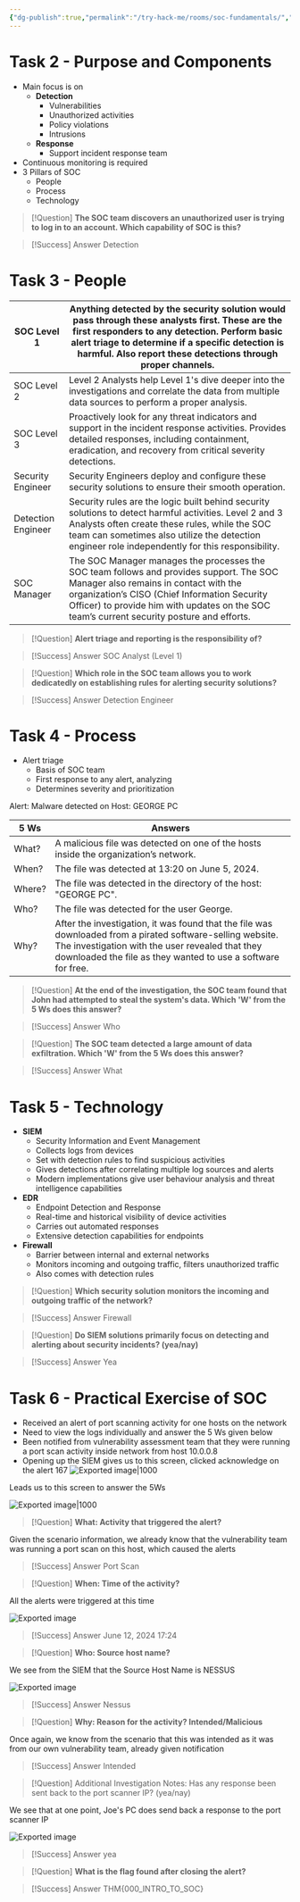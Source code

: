 ```yaml
---
{"dg-publish":true,"permalink":"/try-hack-me/rooms/soc-fundamentals/","created":"2024-11-06T17:24:39.640-05:00","updated":"2025-02-06T21:55:17.910-05:00"}
---
```


# Task 2 - Purpose and Components

- Main focus is on
	- **Detection**
		- Vulnerabilities
		- Unauthorized activities
		- Policy violations
		- Intrusions
	- **Response**
		- Support incident response team
- Continuous monitoring is required
- 3 Pillars of SOC
	- People
	- Process
	- Technology 

> [!Question]
> **The SOC team discovers an unauthorized user is trying to log in to an account. Which capability of SOC is this?** 

> [!Success] Answer
> Detection
# Task 3 - People

| SOC Level 1        | Anything detected by the security solution would pass through these analysts first. These are the first responders to any detection. Perform basic alert triage to determine if a specific detection is harmful. Also report these detections through proper channels.         |
| ------------------ | ------------------------------------------------------------------------------------------------------------------------------------------------------------------------------------------------------------------------------------------------------------------------------ |
| SOC Level 2        | Level 2 Analysts help Level 1's dive deeper into the investigations and correlate the data from multiple data sources to perform a proper analysis.                                                                                                                            |
| SOC Level 3        | Proactively look for any threat indicators and support in the incident response activities. Provides detailed responses, including containment, eradication, and recovery from critical severity detections.                                                                   |
| Security Engineer  | Security Engineers deploy and configure these security solutions to ensure their smooth operation.                                                                                                                                                                             |
| Detection Engineer | Security rules are the logic built behind security solutions to detect harmful activities. Level 2 and 3 Analysts often create these rules, while the SOC team can sometimes also utilize the detection engineer role independently for this responsibility.                   |
| SOC Manager        | The SOC Manager manages the processes the SOC team follows and provides support. The SOC Manager also remains in contact with the organization’s CISO (Chief Information Security Officer) to provide him with updates on the SOC team’s current security posture and efforts. |

> [!Question]
> **Alert triage and reporting is the responsibility of?** 

> [!Success] Answer
> SOC Analyst (Level 1)

> [!Question]
> **Which role in the SOC team allows you to work dedicatedly on establishing rules for alerting security solutions?** 

> [!Success] Answer
> Detection Engineer
# Task 4 - Process

- Alert triage
	- Basis of SOC team
	- First response to any alert, analyzing
	- Determines severity and prioritization

Alert: Malware detected on Host: GEORGE PC

| 5 Ws   | Answers                                                                                                                                                                                                                       |
| ------ | ----------------------------------------------------------------------------------------------------------------------------------------------------------------------------------------------------------------------------- |
| What?  | A malicious file was detected on one of the hosts inside the organization’s network.                                                                                                                                          |
| When?  | The file was detected at 13:20 on June 5, 2024.                                                                                                                                                                               |
| Where? | The file was detected in the directory of the host: "GEORGE PC".                                                                                                                                                              |
| Who?   | The file was detected for the user George.                                                                                                                                                                                    |
| Why?   | After the investigation, it was found that the file was downloaded from a pirated software-selling website. The investigation with the user revealed that they downloaded the file as they wanted to use a software for free. |

> [!Question]
> **At the end of the investigation, the SOC team found that John had attempted to steal the system's data. Which 'W' from the 5 Ws does this answer?** 

> [!Success] Answer
> Who

> [!Question]
> **The SOC team detected a large amount of data exfiltration. Which 'W' from the 5 Ws does this answer?** 

> [!Success] Answer
> What

# Task 5 - Technology

- **SIEM**
	- Security Information and Event Management
	- Collects logs from devices
	- Set with detection rules to find suspicious activities
	- Gives detections after correlating multiple log sources and alerts
	- Modern implementations give user behaviour analysis and threat intelligence capabilities
- **EDR**
	- Endpoint Detection and Response
	- Real-time and historical visibility of device activities
	- Carries out automated responses
	- Extensive detection capabilities for endpoints
- **Firewall**
	- Barrier between internal and external networks
	- Monitors incoming and outgoing traffic, filters unauthorized traffic
	- Also comes with detection rules

> [!Question]
> **Which security solution monitors the incoming and outgoing traffic of the network?** 

> [!Success] Answer
> Firewall

> [!Question]
> **Do SIEM solutions primarily focus on detecting and alerting about security incidents? (yea/nay)** 

> [!Success] Answer
> Yea

# Task 6 - Practical Exercise of SOC

- Received an alert of port scanning activity for one hosts on the network
- Need to view the logs individually and answer the 5 Ws given below
- Been notified from vulnerability assessment team that they were running a port scan activity inside network from host 10.0.0.8
- Opening up the SIEM gives us to this screen, clicked acknowledge on the alert 167
![Exported image|1000](Exported%20image%2020250204193002-0.png|)

Leads us to this screen to answer the 5Ws 

![Exported image|1000](/img/user/TryHackMe/THM_Images/992dd2b303ad804a05cfd52a5df8c211.png)

> [!Question]
> **What: Activity that triggered the alert?** 

Given the scenario information, we already know that the vulnerability team was running a port scan on this host, which caused the alerts

> [!Success] Answer
> Port Scan

> [!Question]
> **When: Time of the activity?** 

All the alerts were triggered at this time

![Exported image](/img/user/TryHackMe/THM_Images/6d4747f00714ba7d3bcc691791217894.png)  

> [!Success] Answer
> June 12, 2024 17:24

> [!Question]
> **Who: Source host name?** 

We see from the SIEM that the Source Host Name is NESSUS

![Exported image](/img/user/TryHackMe/THM_Images/6066cc15b30e60f0f24f62f56ee1a326.png)  

> [!Success] Answer
> Nessus

> [!Question] 
> **Why: Reason for the activity? Intended/Malicious** 

Once again, we know from the scenario that this was intended as it was from our own vulnerability team, already given notification

> [!Success] Answer
> Intended

> [!Question]
> Additional Investigation Notes: Has any response been sent back to the port scanner IP? (yea/nay) 

We see that at one point, Joe's PC does send back a response to the port scanner IP

![Exported image](/img/user/TryHackMe/THM_Images/b739ad7e4230b1edacdcb5b1a1fe265a.png)  

> [!Success] Answer
> yea

> [!Question]
> **What is the flag found after closing the alert?** 

> [!Success] Answer
> THM{000_INTRO_TO_SOC}      
